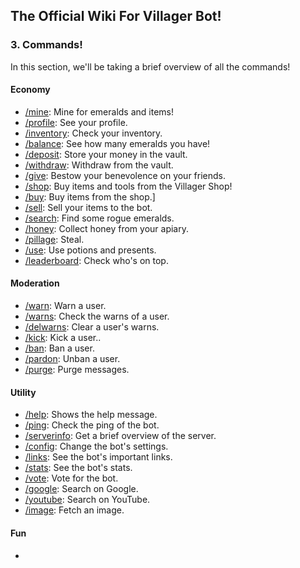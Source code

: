 ## The Official Wiki For Villager Bot!

### 3. Commands!

In this section, we'll be taking a brief overview of all the commands!

#### Economy

- [/mine](): Mine for emeralds and items!
- [/profile](): See your profile.
- [/inventory](): Check your inventory.
- [/balance](): See how many emeralds you have!
- [/deposit](): Store your money in the vault.
- [/withdraw](): Withdraw from the vault.
- [/give](): Bestow your benevolence on your friends.
- [/shop](): Buy items and tools from the Villager Shop!
- [/buy](): Buy items from the shop.]
- [/sell](): Sell your items to the bot.
- [/search](): Find some rogue emeralds. 
- [/honey](): Collect honey from your apiary.
- [/pillage](): Steal.
- [/use](): Use potions and presents. 
- [/leaderboard](): Check who's on top. 

#### Moderation

- [/warn](): Warn a user.
- [/warns](): Check the warns of a user.
- [/delwarns](): Clear a user's warns.
- [/kick](): Kick a user..
- [/ban](): Ban a user.
- [/pardon](): Unban a user.
- [/purge](): Purge messages. 

#### Utility 

- [/help](): Shows the help message.
- [/ping](): Check the ping of the bot.
- [/serverinfo](): Get a brief overview of the server.
- [/config](): Change the bot's settings.
- [/links](): See the bot's important links.
- [/stats](): See the bot's stats.
- [/vote](): Vote for the bot. 
- [/google](): Search on Google.
- [/youtube](): Search on YouTube. 
- [/image](): Fetch an image.

#### Fun

- 